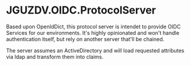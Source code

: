 # JGUZDV.OIDC.ProtocolServer

Based upon OpenIdDict, this protocol server is intendet to provide OIDC Services for our environments.
It's highly opinionated and won't handle authentication itself, but rely on another server that'll be chained.

The server assumes an ActiveDirectory and will load requested attributes via ldap and transform them into claims.

